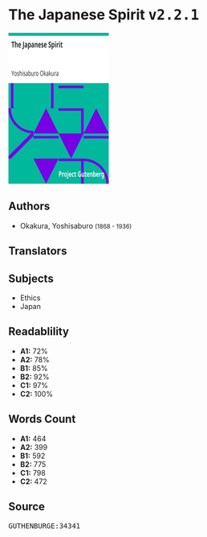 # The Japanese Spirit <kbd>v2.2.1</kbd>

![](./cover.medium.jpg "")

## Authors


 - Okakura, Yoshisaburo <small>(1868 - 1936)</small>

## Translators



## Subjects


 - Ethics
 - Japan

## Readablility


 - **A1:** 72%
 - **A2:** 78%
 - **B1:** 85%
 - **B2:** 92%
 - **C1:** 97%
 - **C2:** 100%

## Words Count


 - **A1:** 464
 - **A2:** 399
 - **B1:** 592
 - **B2:** 775
 - **C1:** 798
 - **C2:** 472

## Source


<kbd>GUTHENBURGE:34341</kbd>
